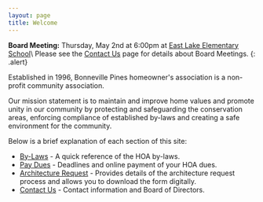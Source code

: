 ```yaml
---
layout: page
title: Welcome
---
```


**Board Meeting:** Thursday, May 2nd at 6:00pm at [East Lake Elementary School](https://goo.gl/maps/kSfyNSUFMPE2)\\
Please see the [Contact Us](contact) page for details about Board Meetings.
{: .alert}

Established in 1996, Bonneville Pines homeowner's association is a non-profit community association.

Our mission statement is to maintain and improve home values and promote unity in our community by protecting and safeguarding the conservation areas, enforcing compliance of established by-laws and creating a safe environment for the community.

Below is a brief explanation of each section of this site:

* [By-Laws](bylaws) - A quick reference of the HOA by-laws.
* [Pay Dues](pay_dues) - Deadlines and online payment of your HOA dues.
* [Architecture Request](architecture_request) - Provides details of the architecture request process and allows you to download the form digitally.
* [Contact Us](contact) - Contact information and Board of Directors.
